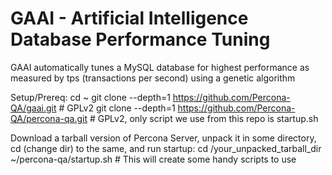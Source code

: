 # GAAI - Artificial Intelligence Database Performance Tuning #

GAAI automatically tunes a MySQL database for highest performance as measured by tps (transactions per second) using a genetic algorithm

Setup/Prereq:
  cd ~
  git clone --depth=1 https://github.com/Percona-QA/gaai.git        # GPLv2
  git clone --depth=1 https://github.com/Percona-QA/percona-qa.git  # GPLv2, only script we use from this repo is startup.sh


Download a tarball version of Percona Server, unpack it in some directory, cd (change dir) to the same, and run startup:
  cd /your_unpacked_tarball_dir
  ~/percona-qa/startup.sh  # This will create some handy scripts to use
